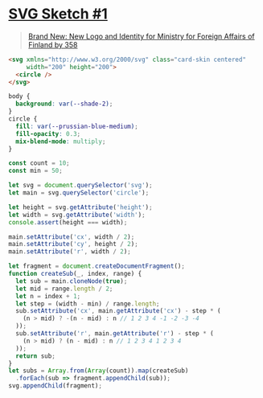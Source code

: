# [SVG Sketch #1](https://codepen.io/hlfcoding/details/OvqxNZ)
> [Brand New: New Logo and Identity for Ministry for Foreign Affairs of Finland by 358](https://underconsideration.com/brandnew/archives/new_logo_and_identity_for_ministry_for_foreign_affairs_of_finland_by_358.php)
```html
<svg xmlns="http://www.w3.org/2000/svg" class="card-skin centered"
     width="200" height="200">
  <circle />
</svg>
```
```css
body {
  background: var(--shade-2);
}
circle {
  fill: var(--prussian-blue-medium);
  fill-opacity: 0.3;
  mix-blend-mode: multiply;
}
```
```js
const count = 10;
const min = 50;

let svg = document.querySelector('svg');
let main = svg.querySelector('circle');

let height = svg.getAttribute('height');
let width = svg.getAttribute('width');
console.assert(height === width);

main.setAttribute('cx', width / 2);
main.setAttribute('cy', height / 2);
main.setAttribute('r', width / 2);

let fragment = document.createDocumentFragment();
function createSub(_, index, range) {
  let sub = main.cloneNode(true);
  let mid = range.length / 2;
  let n = index + 1;
  let step = (width - min) / range.length;
  sub.setAttribute('cx', main.getAttribute('cx') - step * (
    (n > mid) ? -(n - mid) : n // 1 2 3 4 -1 -2 -3 -4
  ));
  sub.setAttribute('r', main.getAttribute('r') - step * (
    (n > mid) ? (n - mid) : n // 1 2 3 4 1 2 3 4
  ));
  return sub;
}
let subs = Array.from(Array(count)).map(createSub)
  .forEach(sub => fragment.appendChild(sub));
svg.appendChild(fragment);
```
